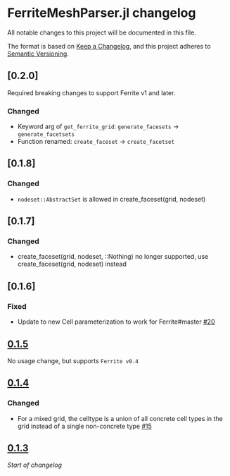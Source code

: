 # FerriteMeshParser.jl changelog

All notable changes to this project will be documented in this file.

The format is based on [Keep a Changelog](https://keepachangelog.com/en/1.0.0/),
and this project adheres to [Semantic Versioning](https://semver.org/spec/v2.0.0.html).

## [0.2.0]

Required breaking changes to support Ferrite v1 and later.
### Changed
 - Keyword arg of `get_ferrite_grid`: `generate_facesets` -> `generate_facetsets`
 - Function renamed: `create_faceset` -> `create_facetset`

## [0.1.8]

### Changed
 - `nodeset::AbstractSet` is allowed in create_faceset(grid, nodeset)

## [0.1.7]

### Changed
 - create_faceset(grid, nodeset, ::Nothing) no longer supported, use create_faceset(grid, nodeset) instead

## [0.1.6]
### Fixed
 - Update to new Cell parameterization to work for Ferrite#master [#20][gh20]

## [0.1.5]
No usage change, but supports `Ferrite v0.4`

## [0.1.4]
### Changed
 - For a mixed grid, the celltype is a union of all concrete cell types in the grid instead of a single non-concrete type [#15][gh15]

## [0.1.3]
*Start of changelog*

[gh20]: https://github.com/Ferrite-FEM/FerriteMeshParser.jl/pull/20
[gh15]: https://github.com/Ferrite-FEM/FerriteMeshParser.jl/pull/15

[Unreleased]: https://github.com/Ferrite-FEM/FerriteMeshParser.jl/compare/v0.1.5...HEAD
[0.1.5]: https://github.com/Ferrite-FEM/FerriteMeshParser.jl/compare/v0.1.4...v0.1.5
[0.1.4]: https://github.com/Ferrite-FEM/FerriteMeshParser.jl/compare/v0.1.3...v0.1.4
[0.1.3]: https://github.com/Ferrite-FEM/FerriteMeshParser.jl/compare/v0.1.2...v0.1.3

